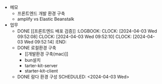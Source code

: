 - 메모
	- 프론트엔드 개발 환경 구축
	- amplify vs Elastic Beanstalk
- 업무
	- DONE [[프론트엔드 배포 검증]]
	  :LOGBOOK:
	  CLOCK: [2024-04-03 Wed 09:52:08]
	  CLOCK: [2024-04-03 Wed 09:52:10]
	  CLOCK: [2024-04-03 Wed 09:52:14]
	  :END:
	- DONE 로컬환경 구축
		- [[개발환경 구축(mac)]]
		- bun설치
		- tarter-kit-server
		- starter-kit-client
	- DONE 람다 환경 구성
	  SCHEDULED: <2024-04-03 Wed>